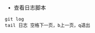 <span  style="font-family: Simsun,serif; font-size: 17px; ">

- 查看日志脚本
~~~
git log
tail 日志 空格下一页，b上一页，q退出
~~~

</span>
